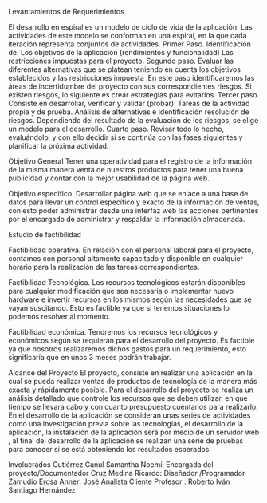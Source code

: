 

Levantamientos de Requerimientos 

El desarrollo en espiral es un modelo de ciclo de  vida de la aplicación. Las actividades de este modelo se conforman en una espiral, en la que cada iteración representa conjuntos de actividades. 
Primer Paso. Identificación de:
Los objetivos de la aplicación  (rendimientos y  funcionalidad)
Las restricciones impuestas para el proyecto.
Segundo paso.  Evaluar las  diferentes alternativas que se platean teniendo  en cuenta los objetivos establecidos y las restricciones impuesta .En este paso identificaremos las áreas de incertidumbre del proyecto con sus correspondientes riesgos. Si existen riesgos, lo siguiente es crear estrategias  para  evitarlos.
Tercer paso. Consiste en desarrollar, verificar y validar (probar): Tareas de la actividad propia y de prueba. Análisis de alternativas e identificación resolución de riesgos. 
Dependiendo del resultado de la evaluación de los riesgos, se elige un modelo para el desarrollo.
Cuarto paso. Revisar todo lo hecho, evaluándolo, y con ello decidir si se continúa con las fases siguientes y planificar la próxima actividad.


Objetivo  General 
Tener  una operatividad para el registro de la información de la misma manera  venta de nuestros productos para tener una buena publicidad y contar con la mejor  usabilidad de la página web. 




Objetivo específico. 
Desarrollar página  web que se enlace a una base de datos para llevar un control específico y exacto de la información de ventas, con esto poder administrar desde una interfaz web las acciones pertinentes por el encargado de administrar y respaldar la información almacenada.





Estudio de factibilidad

Factibilidad operativa.
En relación con el personal laboral para el proyecto, contamos con personal altamente capacitado y disponible en cualquier horario para la realización de las tareas correspondientes.



Factibilidad Tecnológica. 
Los recursos tecnológicos estarán disponibles para cualquier modificación que sea necesaria o implementar nuevo hardware e invertir recursos en los mismos según las necesidades que se vayan suscitando.
Esto es factible ya que si tenemos  situaciones lo podemos resolver al momento.



Factibilidad económica.
Tendremos los recursos tecnológicos y económicos según se requieran para el desarrollo del proyecto.
 Es factible ya que nosotros realizaremos dichos gastos para un requerimiento, esto significaría que en unos 3 meses podrán trabajar.
 

Alcance del Proyecto 
El proyecto, consiste en realizar una aplicación en la cual se pueda realizar ventas de productos de tecnología de la manera más exacta y rápidamente posible.  Para el desarrollo del proyecto se realiza un análisis detallado que controle los recursos que se deben utilizar, en que tiempo se llevara cabo y con cuanto presupuesto cuéntanos para realizarlo.
En el desarrollo de la aplicación se consideran unas series de actividades como una Investigación previa sobre las tecnologías, el desarrollo de la aplicación, la instalación de la aplicación será por medio de un servidor web , al final del desarrollo de la aplicación se realizan una serie de pruebas para conocer si se está obteniendo los resultados esperados

Involucrados
Gutiérrez Canul Samantha Noemí: Encargada del proyecto/Documentador
Cruz Medina Ricardo: Diseñador /Programador 
Zamudio Erosa Anner: José 	Analista 
Cliente 	Profesor : Roberto Iván Santiago Hernández





 
